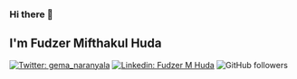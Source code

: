 ### Hi there 👋
<h2>I'm Fudzer Mifthakul Huda</h2>

[![Twitter: gema_naranyala](https://img.shields.io/twitter/follow/gema_naranyala?style=social)](https://twitter.com/gema_naranyala)
[![Linkedin: Fudzer M Huda](https://img.shields.io/badge/-Fudzer-blue?style=flat-square&logo=Linkedin&logoColor=white&link=https://www.linkedin.com/in/fudzer-m-huda/)](https://www.linkedin.com/in/fudzer-m-huda/)
![GitHub followers](https://img.shields.io/github/followers/naranyala?label=Follow&style=social)

<!--
<div style="width:50px;height:50px;">
<img src="https://modernfarmer.com/wp-content/uploads/2015/03/tomatopart1_seeding_hero.jpg">
<div>
**naranyala/naranyala** is a ✨ _special_ ✨ repository because its `README.md` (this file) appears on your GitHub profile.

Here are some ideas to get you started:

- 🔭 I’m currently working on ...
- 🌱 I’m currently learning Web Development
- 👯 I’m looking to collaborate on ...
- 🤔 I’m looking for help with ...
- 💬 Ask me about Philosophy and Psychology
- 📫 How to reach me: ...
- 😄 Pronouns: ...
- ⚡ Fun fact: ...
-->
